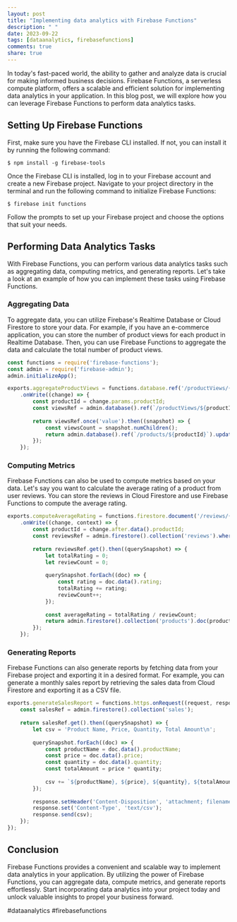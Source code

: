```yaml
---
layout: post
title: "Implementing data analytics with Firebase Functions"
description: " "
date: 2023-09-22
tags: [dataanalytics, firebasefunctions]
comments: true
share: true
---
```


In today's fast-paced world, the ability to gather and analyze data is crucial for making informed business decisions. Firebase Functions, a serverless compute platform, offers a scalable and efficient solution for implementing data analytics in your application. In this blog post, we will explore how you can leverage Firebase Functions to perform data analytics tasks.

## Setting Up Firebase Functions

First, make sure you have the Firebase CLI installed. If not, you can install it by running the following command:

```
$ npm install -g firebase-tools
```

Once the Firebase CLI is installed, log in to your Firebase account and create a new Firebase project. Navigate to your project directory in the terminal and run the following command to initialize Firebase Functions:

```
$ firebase init functions
```

Follow the prompts to set up your Firebase project and choose the options that suit your needs.

## Performing Data Analytics Tasks

With Firebase Functions, you can perform various data analytics tasks such as aggregating data, computing metrics, and generating reports. Let's take a look at an example of how you can implement these tasks using Firebase Functions.

### Aggregating Data

To aggregate data, you can utilize Firebase's Realtime Database or Cloud Firestore to store your data. For example, if you have an e-commerce application, you can store the number of product views for each product in Realtime Database. Then, you can use Firebase Functions to aggregate the data and calculate the total number of product views.

```javascript
const functions = require('firebase-functions');
const admin = require('firebase-admin');
admin.initializeApp();

exports.aggregateProductViews = functions.database.ref('/productViews/{productId}/views')
    .onWrite((change) => {
        const productId = change.params.productId;
        const viewsRef = admin.database().ref(`/productViews/${productId}/views`);
        
        return viewsRef.once('value').then((snapshot) => {
            const viewsCount = snapshot.numChildren();
            return admin.database().ref(`/products/${productId}`).update({viewsCount});
        });
    });
```

### Computing Metrics

Firebase Functions can also be used to compute metrics based on your data. Let's say you want to calculate the average rating of a product from user reviews. You can store the reviews in Cloud Firestore and use Firebase Functions to compute the average rating.

```javascript
exports.computeAverageRating = functions.firestore.document('/reviews/{reviewId}')
    .onWrite((change, context) => {
        const productId = change.after.data().productId;
        const reviewsRef = admin.firestore().collection('reviews').where('productId', '==', productId);
        
        return reviewsRef.get().then((querySnapshot) => {
            let totalRating = 0;
            let reviewCount = 0;
            
            querySnapshot.forEach((doc) => {
                const rating = doc.data().rating;
                totalRating += rating;
                reviewCount++;
            });
            
            const averageRating = totalRating / reviewCount;
            return admin.firestore().collection('products').doc(productId).update({averageRating});
        });
    });
```

### Generating Reports

Firebase Functions can also generate reports by fetching data from your Firebase project and exporting it in a desired format. For example, you can generate a monthly sales report by retrieving the sales data from Cloud Firestore and exporting it as a CSV file.

```javascript
exports.generateSalesReport = functions.https.onRequest((request, response) => {
    const salesRef = admin.firestore().collection('sales');
    
    return salesRef.get().then((querySnapshot) => {
        let csv = 'Product Name, Price, Quantity, Total Amount\n';
        
        querySnapshot.forEach((doc) => {
            const productName = doc.data().productName;
            const price = doc.data().price;
            const quantity = doc.data().quantity;
            const totalAmount = price * quantity;
            
            csv += `${productName}, ${price}, ${quantity}, ${totalAmount}\n`;
        });
        
        response.setHeader('Content-Disposition', 'attachment; filename=sales_report.csv');
        response.set('Content-Type', 'text/csv');
        response.send(csv);
    });
});
```

## Conclusion

Firebase Functions provides a convenient and scalable way to implement data analytics in your application. By utilizing the power of Firebase Functions, you can aggregate data, compute metrics, and generate reports effortlessly. Start incorporating data analytics into your project today and unlock valuable insights to propel your business forward.

#dataanalytics #firebasefunctions